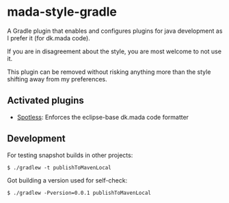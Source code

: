 # mada-style-gradle

A Gradle plugin that enables and configures plugins for java development as I prefer it (for dk.mada code).

If you are in disagreement about the style, you are most welcome to not use it.

This plugin can be removed without risking anything more than the style shifting away from my preferences.

## Activated plugins

* [Spotless](https://plugins.gradle.org/plugin/com.diffplug.spotless): Enforces the eclipse-base dk.mada code formatter


## Development

For testing snapshot builds in other projects:

```console
$ ./gradlew -t publishToMavenLocal
```

Got building a version used for self-check:

```console
$ ./gradlew -Pversion=0.0.1 publishToMavenLocal
```
